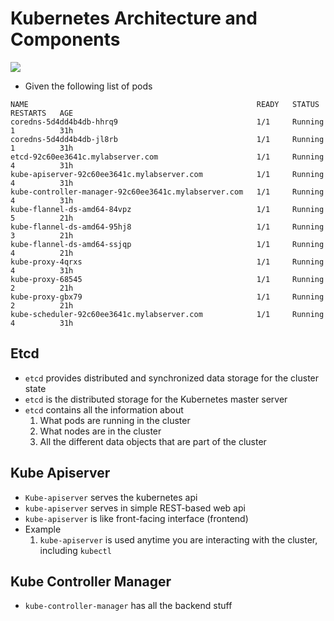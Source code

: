 # Kubernetes Architecture and Components


<img src="https://user-images.githubusercontent.com/6856382/221396971-e9105176-e995-4c11-ace0-2eb5753b987b.png">

- Given the following list of pods

```
NAME                                                   READY   STATUS    RESTARTS   AGE
coredns-5d4dd4b4db-hhrq9                               1/1     Running   1          31h
coredns-5d4dd4b4db-jl8rb                               1/1     Running   1          31h
etcd-92c60ee3641c.mylabserver.com                      1/1     Running   4          31h
kube-apiserver-92c60ee3641c.mylabserver.com            1/1     Running   4          31h
kube-controller-manager-92c60ee3641c.mylabserver.com   1/1     Running   4          31h
kube-flannel-ds-amd64-84vpz                            1/1     Running   5          21h
kube-flannel-ds-amd64-95hj8                            1/1     Running   3          21h
kube-flannel-ds-amd64-ssjqp                            1/1     Running   4          21h
kube-proxy-4qrxs                                       1/1     Running   4          31h
kube-proxy-68545                                       1/1     Running   2          21h
kube-proxy-gbx79                                       1/1     Running   2          21h
kube-scheduler-92c60ee3641c.mylabserver.com            1/1     Running   4          31h
```

## Etcd
- `etcd` provides distributed and synchronized data storage for the cluster state
- `etcd` is the distributed storage for the Kubernetes master server
- `etcd` contains all the information about
    1. What pods are running in the cluster
    2. What nodes are in the cluster
    3. All the different data objects that are part of the cluster


## Kube Apiserver
- `Kube-apiserver` serves the kubernetes api
- `kube-apiserver` serves in simple REST-based web api
- `kube-apiserver` is like front-facing interface (frontend)
- Example
    1. `kube-apiserver` is used anytime you are interacting with the cluster, including `kubectl`

## Kube Controller Manager
- `kube-controller-manager` has all the backend stuff

#